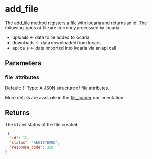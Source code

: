 # add_file

The add_file method registers a file with locaria and returns an id. The following types of file are currently processed by locaria:-

- uploads <- data to be added to locaria
- downloads <- data downloaded from locaria
- api calls <- data imported into locaria via an api call

## Parameters

### file_attributes

Default: {}
Type: A JSON structure of file attributes. 

More details are available in the [file_loader](../../../locaria_private/docker/file_loader/file_loader.md) documentation

## Returns

The id and status of the file created.

```json
 {
  "id": 12,
  "status": "REGISTERED",
  "response_code": 200
}
```